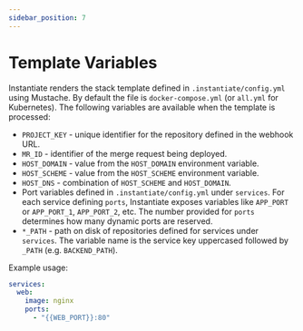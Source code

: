 ```yaml
---
sidebar_position: 7
---
```


# Template Variables

Instantiate renders the stack template defined in `.instantiate/config.yml` using Mustache. By default the file is `docker-compose.yml` (or `all.yml` for Kubernetes). The following variables are available when the template is processed:

- `PROJECT_KEY` - unique identifier for the repository defined in the webhook URL.
- `MR_ID` - identifier of the merge request being deployed.
- `HOST_DOMAIN` - value from the `HOST_DOMAIN` environment variable.
- `HOST_SCHEME` - value from the `HOST_SCHEME` environment variable.
- `HOST_DNS` - combination of `HOST_SCHEME` and `HOST_DOMAIN`.
- Port variables defined in `.instantiate/config.yml` under `services`. For each service defining `ports`, Instantiate exposes variables like `APP_PORT` or `APP_PORT_1`, `APP_PORT_2`, etc. The number provided for `ports` determines how many dynamic ports are reserved.
- `*_PATH` - path on disk of repositories defined for services under `services`. The variable name is the service key uppercased followed by `_PATH` (e.g. `BACKEND_PATH`).

Example usage:

```yaml
services:
  web:
    image: nginx
    ports:
      - "{{WEB_PORT}}:80"
```
